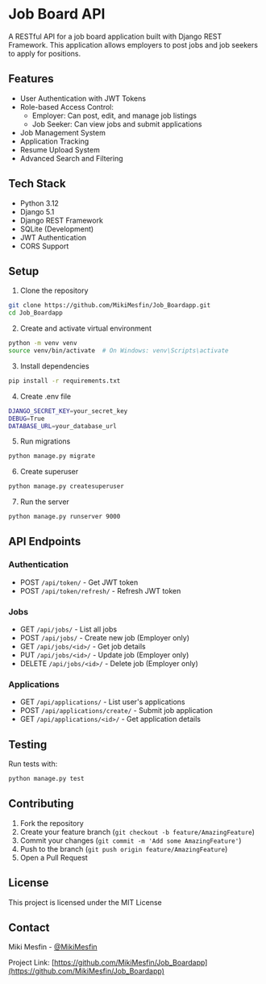 # Job Board API

A RESTful API for a job board application built with Django REST Framework. This application allows employers to post jobs and job seekers to apply for positions.

## Features

- User Authentication with JWT Tokens
- Role-based Access Control:
  - Employer: Can post, edit, and manage job listings
  - Job Seeker: Can view jobs and submit applications
- Job Management System
- Application Tracking
- Resume Upload System
- Advanced Search and Filtering

## Tech Stack

- Python 3.12
- Django 5.1
- Django REST Framework
- SQLite (Development)
- JWT Authentication
- CORS Support

## Setup

1. Clone the repository
```bash
git clone https://github.com/MikiMesfin/Job_Boardapp.git
cd Job_Boardapp
```

2. Create and activate virtual environment
```bash
python -m venv venv
source venv/bin/activate  # On Windows: venv\Scripts\activate
```

3. Install dependencies
```bash
pip install -r requirements.txt
```

4. Create .env file
```bash
DJANGO_SECRET_KEY=your_secret_key
DEBUG=True
DATABASE_URL=your_database_url
```

5. Run migrations
```bash
python manage.py migrate
```

6. Create superuser
```bash
python manage.py createsuperuser
```

7. Run the server
```bash
python manage.py runserver 9000
```

## API Endpoints

### Authentication
- POST `/api/token/` - Get JWT token
- POST `/api/token/refresh/` - Refresh JWT token

### Jobs
- GET `/api/jobs/` - List all jobs
- POST `/api/jobs/` - Create new job (Employer only)
- GET `/api/jobs/<id>/` - Get job details
- PUT `/api/jobs/<id>/` - Update job (Employer only)
- DELETE `/api/jobs/<id>/` - Delete job (Employer only)

### Applications
- GET `/api/applications/` - List user's applications
- POST `/api/applications/create/` - Submit job application
- GET `/api/applications/<id>/` - Get application details

## Testing

Run tests with:
```bash
python manage.py test
```

## Contributing

1. Fork the repository
2. Create your feature branch (`git checkout -b feature/AmazingFeature`)
3. Commit your changes (`git commit -m 'Add some AmazingFeature'`)
4. Push to the branch (`git push origin feature/AmazingFeature`)
5. Open a Pull Request

## License

This project is licensed under the MIT License

## Contact

Miki Mesfin - [@MikiMesfin](https://github.com/MikiMesfin)

Project Link: [https://github.com/MikiMesfin/Job_Boardapp](https://github.com/MikiMesfin/Job_Boardapp)